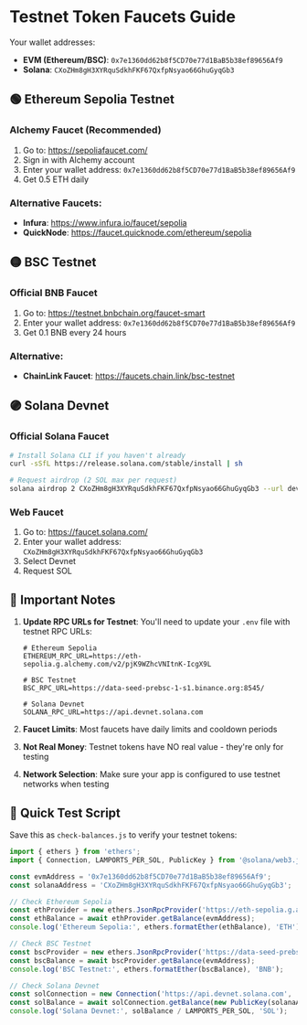 # Testnet Token Faucets Guide

Your wallet addresses:
- **EVM (Ethereum/BSC)**: `0x7e1360dd62b8f5CD70e77d1BaB5b38ef89656Af9`
- **Solana**: `CXoZHm8gH3XYRquSdkhFKF67QxfpNsyao66GhuGyqGb3`

## 🟢 Ethereum Sepolia Testnet

### Alchemy Faucet (Recommended)
1. Go to: https://sepoliafaucet.com/
2. Sign in with Alchemy account
3. Enter your wallet address: `0x7e1360dd62b8f5CD70e77d1BaB5b38ef89656Af9`
4. Get 0.5 ETH daily

### Alternative Faucets:
- **Infura**: https://www.infura.io/faucet/sepolia
- **QuickNode**: https://faucet.quicknode.com/ethereum/sepolia

## 🟡 BSC Testnet

### Official BNB Faucet
1. Go to: https://testnet.bnbchain.org/faucet-smart
2. Enter your wallet address: `0x7e1360dd62b8f5CD70e77d1BaB5b38ef89656Af9`
3. Get 0.1 BNB every 24 hours

### Alternative:
- **ChainLink Faucet**: https://faucets.chain.link/bsc-testnet

## 🟣 Solana Devnet

### Official Solana Faucet
```bash
# Install Solana CLI if you haven't already
curl -sSfL https://release.solana.com/stable/install | sh

# Request airdrop (2 SOL max per request)
solana airdrop 2 CXoZHm8gH3XYRquSdkhFKF67QxfpNsyao66GhuGyqGb3 --url devnet
```

### Web Faucet
1. Go to: https://faucet.solana.com/
2. Enter your wallet address: `CXoZHm8gH3XYRquSdkhFKF67QxfpNsyao66GhuGyqGb3`
3. Select Devnet
4. Request SOL

## 📝 Important Notes

1. **Update RPC URLs for Testnet**: You'll need to update your `.env` file with testnet RPC URLs:
   ```env
   # Ethereum Sepolia
   ETHEREUM_RPC_URL=https://eth-sepolia.g.alchemy.com/v2/pjK9WZhcVNItnK-IcgX9L
   
   # BSC Testnet
   BSC_RPC_URL=https://data-seed-prebsc-1-s1.binance.org:8545/
   
   # Solana Devnet
   SOLANA_RPC_URL=https://api.devnet.solana.com
   ```

2. **Faucet Limits**: Most faucets have daily limits and cooldown periods

3. **Not Real Money**: Testnet tokens have NO real value - they're only for testing

4. **Network Selection**: Make sure your app is configured to use testnet networks when testing

## 🚀 Quick Test Script

Save this as `check-balances.js` to verify your testnet tokens:

```javascript
import { ethers } from 'ethers';
import { Connection, LAMPORTS_PER_SOL, PublicKey } from '@solana/web3.js';

const evmAddress = '0x7e1360dd62b8f5CD70e77d1BaB5b38ef89656Af9';
const solanaAddress = 'CXoZHm8gH3XYRquSdkhFKF67QxfpNsyao66GhuGyqGb3';

// Check Ethereum Sepolia
const ethProvider = new ethers.JsonRpcProvider('https://eth-sepolia.g.alchemy.com/v2/pjK9WZhcVNItnK-IcgX9L');
const ethBalance = await ethProvider.getBalance(evmAddress);
console.log('Ethereum Sepolia:', ethers.formatEther(ethBalance), 'ETH');

// Check BSC Testnet
const bscProvider = new ethers.JsonRpcProvider('https://data-seed-prebsc-1-s1.binance.org:8545/');
const bscBalance = await bscProvider.getBalance(evmAddress);
console.log('BSC Testnet:', ethers.formatEther(bscBalance), 'BNB');

// Check Solana Devnet
const solConnection = new Connection('https://api.devnet.solana.com', 'confirmed');
const solBalance = await solConnection.getBalance(new PublicKey(solanaAddress));
console.log('Solana Devnet:', solBalance / LAMPORTS_PER_SOL, 'SOL');
```